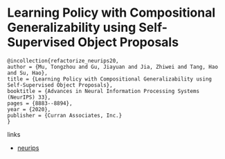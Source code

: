 # Learning Policy with Compositional Generalizability using Self-Supervised Object Proposals

```
@incollection{refactorize_neurips20,
author = {Mu, Tongzhou and Gu, Jiayuan and Jia, Zhiwei and Tang, Hao and Su, Hao},
title = {Learning Policy with Compositional Generalizability using Self-Supervised Object Proposals},
booktitle = {Advances in Neural Information Processing Systems (NeurIPS) 33},
pages = {8883--8894},
year = {2020},
publisher = {Curran Associates, Inc.}
}
```

links
- [neurips](https://papers.nips.cc//paper/2020/hash/64dcf3c521a00dbb4d2a10a27a95a9d8-Abstract.html)
